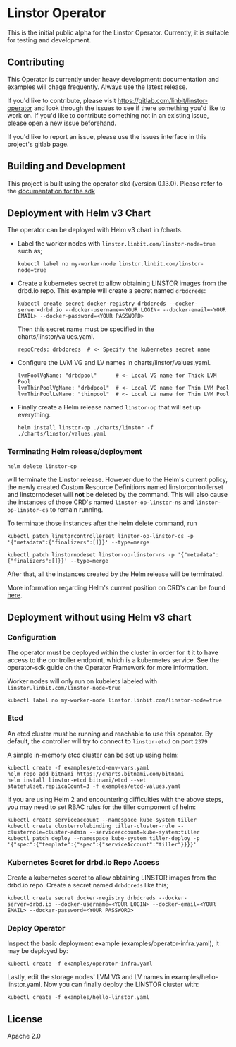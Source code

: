 # Linstor Operator

This is the initial public alpha for the Linstor Operator. Currently, it is
suitable for testing and development.

## Contributing

This Operator is currently under heavy development: documentation and examples will chage frequently. 
Always use the latest release.

If you'd like to contribute, please visit https://gitlab.com/linbit/linstor-operator
and look through the issues to see if there something you'd like to work on. If
you'd like to contribute something not in an existing issue, please open a new
issue beforehand.

If you'd like to report an issue, please use the issues interface in this
project's gitlab page.

## Building and Development

This project is built using the operator-skd (version 0.13.0). Please refer to
the [documentation for the sdk](https://github.com/operator-framework/operator-sdk/tree/v0.9.x)

## Deployment with Helm v3 Chart

The operator can be deployed with Helm v3 chart in /charts.
- Label the worker nodes with `linstor.linbit.com/linstor-node=true` such as;
  ```
  kubectl label no my-worker-node linstor.linbit.com/linstor-node=true
  ```

- Create a kubernetes secret to allow obtaining LINSTOR images from the 
  drbd.io repo.  This example will create a secret named `drbdcreds`:
  ```
  kubectl create secret docker-registry drbdcreds --docker-server=drbd.io --docker-username=<YOUR LOGIN> --docker-email=<YOUR EMAIL> --docker-password=<YOUR PASSWORD>
  ```
  Then this secret name must be specified in the charts/linstor/values.yaml.  
  ```
  repoCreds: drbdcreds  # <- Specify the kubernetes secret name
  ```

- Configure the LVM VG and LV names in charts/linstor/values.yaml.
  ```
  lvmPoolVgName: "drbdpool"      # <- Local VG name for Thick LVM Pool
  lvmThinPoolVgName: "drbdpool"  # <- Local VG name for Thin LVM Pool
  lvmThinPoolLvName: "thinpool"  # <- Local LV name for Thin LVM Pool
  ```

- Finally create a Helm release named `linstor-op` that will set up
  everything.
  ```
  helm install linstor-op ./charts/linstor -f ./charts/linstor/values.yaml
  ```
### Terminating Helm release/deployment

```
helm delete linstor-op
```
will terminate the Linstor release.  However due to the Helm's current policy,
the newly created Custom Resource Definitions named linstorcontrollerset and
linstornodeset will __not__ be deleted by the command.  This will also cause
the instances of those CRD's named `linstor-op-linstor-ns` and `linstor-op-linstor-cs`
to remain running.

To terminate those instances after the helm delete command, run
```
kubectl patch linstorcontrollerset linstor-op-linstor-cs -p '{"metadata":{"finalizers":[]}}' --type=merge

kubectl patch linstornodeset linstor-op-linstor-ns -p '{"metadata":{"finalizers":[]}}' --type=merge
```

After that, all the instances created by the Helm release will be terminated.

More information regarding Helm's current position on CRD's can be found
[here](https://helm.sh/docs/topics/chart_best_practices/custom_resource_definitions/#method-1-let-helm-do-it-for-you).

## Deployment without using Helm v3 chart

### Configuration

The operator must be deployed within the cluster in order for it it to have access
to the controller endpoint, which is a kubernetes service. See the operator-sdk
guide on the Operator Framework for more information.

Worker nodes will only run on kubelets labeled with `linstor.linbit.com/linstor-node=true`
```
kubectl label no my-worker-node linstor.linbit.com/linstor-node=true
```

### Etcd

An etcd cluster must be running and reachable to use this operator. By default,
the controller will try to connect to `linstor-etcd` on port `2379`

A simple in-memory etcd cluster can be set up using helm:
```
kubectl create -f examples/etcd-env-vars.yaml
helm repo add bitnami https://charts.bitnami.com/bitnami
helm install linstor-etcd bitnami/etcd --set statefulset.replicaCount=3 -f examples/etcd-values.yaml
```

If you are using Helm 2 and encountering difficulties with the above steps, you may need to set RBAC
rules for the tiller component of helm:
```
kubectl create serviceaccount --namespace kube-system tiller
kubectl create clusterrolebinding tiller-cluster-rule --clusterrole=cluster-admin --serviceaccount=kube-system:tiller
kubectl patch deploy --namespace kube-system tiller-deploy -p '{"spec":{"template":{"spec":{"serviceAccount":"tiller"}}}}'
```

### Kubernetes Secret for drbd.io Repo Access

Create a kubernetes secret to allow obtaining LINSTOR images from the
drbd.io repo.  Create a secret named `drbdcreds` like this;
```
kubectl create secret docker-registry drbdcreds --docker-server=drbd.io --docker-username=<YOUR LOGIN> --docker-email=<YOUR EMAIL> --docker-password=<YOUR PASSWORD>
```

### Deploy Operator

Inspect the basic deployment example (examples/operator-infra.yaml), it may be deployed by:
```
kubectl create -f examples/operator-infra.yaml
```
Lastly, edit the storage nodes' LVM VG and LV names in examples/hello-linstor.yaml.  Now you can finally deploy the LINSTOR cluster with:

```
kubectl create -f examples/hello-linstor.yaml
```

## License

Apache 2.0
